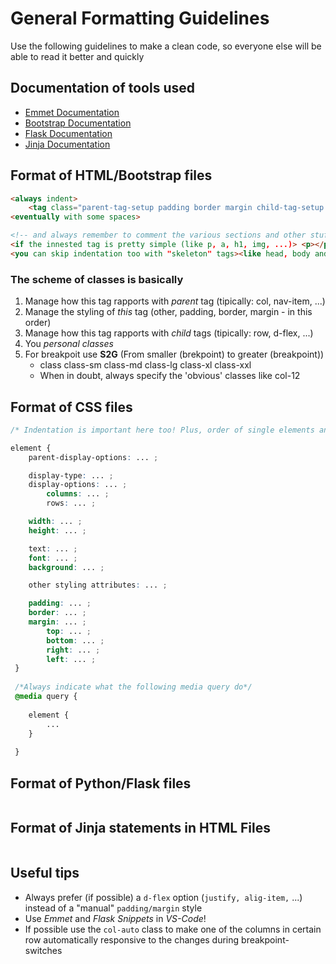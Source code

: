 # General Formatting Guidelines

Use the following guidelines to make a clean code, so everyone else will be able to read it better and quickly

## Documentation of tools used

- [Emmet Documentation](https://docs.emmet.io/)
- [Bootstrap Documentation](https://getbootstrap.com/docs/5.2/getting-started/introduction/)
- [Flask Documentation](https://flask.palletsprojects.com/en/2.2.x/)
- [Jinja Documentation](https://jinja.palletsprojects.com/)

## Format of HTML/Bootstrap files

```html
<always indent>
    <tag class="parent-tag-setup padding border margin child-tag-setup gutter personalClass" id="..." style="..." href/src="..."></tag>
<eventually with some spaces>

<!-- and always remember to comment the various sections and other stuff! -->
<if the innested tag is pretty simple (like p, a, h1, img, ...)> <p></p> <you can eventually skip the indentation>
<you can skip indentation too with "skeleton" tags><like head, body and html>
```

### The scheme of classes is basically

1. Manage how this tag rapports with _parent_ tag (tipically: col, nav-item, ...)
2. Manage the styling of _this_ tag (other, padding, border, margin - in this order)
3. Manage how this tag rapports with _child_ tags (tipically: row, d-flex, ...)
4. You _personal classes_
5. For breakpoit use **S2G** (From smaller (brekpoint) to greater (breakpoint))
    - class class-sm class-md class-lg class-xl class-xxl
    - When in doubt, always specify the 'obvious' classes like col-12

## Format of CSS files

```css
/* Indentation is important here too! Plus, order of single elements and their attributes is based on gerarchy since this is a *CASCADE* style sheet */

element {
    parent-display-options: ... ;

    display-type: ... ;
    display-options: ... ;
        columns: ... ;
        rows: ... ;

    width: ... ;
    height: ... ;

    text: ... ;
    font: ... ;
    background: ... ;

    other styling attributes: ... ;

    padding: ... ;
    border: ... ;
    margin: ... ;
        top: ... ;
        bottom: ... ;
        right: ... ;
        left: ... ;
 }
 
 /*Always indicate what the following media query do*/
 @media query {
 
    element {
        ...
    }
 
 }

```

## Format of Python/Flask files

```python

```

## Format of Jinja statements in HTML Files

```html

```

## Useful tips

- Always prefer (if possible) a ```d-flex``` option (```justify, alig-item,``` ...) instead of a "manual" ```padding/margin``` style
- Use _Emmet_ and _Flask Snippets_ in _VS-Code_!
- If possible use the ```col-auto``` class to make one of the columns in certain row automatically responsive to the changes during breakpoint-switches
